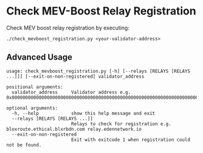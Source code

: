 # Check MEV-Boost Relay Registration
Check MEV boost relay registration by executing:

```commandline
./check_mevboost_registration.py <your-validator-address>
```

## Advanced Usage

```commandline
usage: check_mevboost_registration.py [-h] [--relays [RELAYS [RELAYS ...]]] [--exit-on-non-registered] validator_address

positional arguments:
  validator_address     Validator address e.g. 0x000000000000000000000000000000000000000000000000000000000000000000000000000000000000000000000000

optional arguments:
  -h, --help            show this help message and exit
  --relays [RELAYS [RELAYS ...]]
                        Relays to check for registration e.g. bloxroute.ethical.blxrbdn.com relay.edennetwork.io
  --exit-on-non-registered
                        Exit with exitcode 1 when registration could not be found.
```
